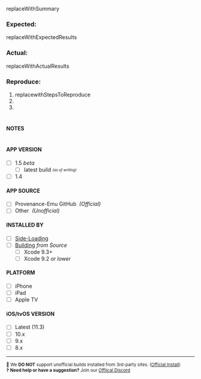 <!------------------------------------
❓ NEED HELP / HAVE SUGGESTIONS? Join our Discord: https://discord.gg/4TK7PU5
--------------------------------------
🚫 We DO NOT support unofficial 3rd-party installations (buildstore, iemulators, tweakbox, etc…).
Delete and use official install: https://git.io/vxABg
--------------------------------------
⚠️ BUG REPORTS & FEATURE REQUESTS ONLY!
Please tell us as much information as possible and fill out ALL of the sections below!!
------------------------------------->


replaceWithSummary

### Expected:  <!--- What did you expect to happen? -->
replaceWithExpectedResults

### Actual:  <!--- What happened instead? -->
replaceWithActualResults

### Reproduce:  <!--- What are steps we can follow to reproduce this issue? -->
1. replacewithStepsToReproduce
2. 
3. 


# 
#### NOTES  <!--- Notes, Insights or Suggestions? Write them below -->




#
<!--------------------------------
☑️ REQUIRED - Check boxes AFTER posting!
--------------------------------->

#### APP VERSION
- [ ] 1.5 *beta*
  - [ ] latest build <sub><sup>*(as of writing)*</sup></sub>
- [ ] 1.4

#### APP SOURCE
- [ ] Provenance-Emu GitHub  *&nbsp;(Official)*
- [ ] Other  *&nbsp;(Unofficial)*

#### INSTALLED BY <!-- These are the only methods of installing supported -->
- [ ] [Side-Loading](https://git.io/vpYzf)
- [ ] [Building](https://git.io/vpYzv) *from Source*
  - [ ] Xcode 9.3+
  - [ ] Xcode 9.2 *or lower*

#### PLATFORM
- [ ] iPhone
- [ ] iPad
- [ ] Apple TV

#### iOS/tvOS VERSION
- [ ] Latest (11.3)
- [ ] 10.x
- [ ] 9.x
- [ ] 8.x 

--------------------------------------
<sup> 🚫 We **DO NOT** support unofficial builds installed from 3rd-party sites. ([Official Install](https://git.io/vxABg)) </sup><br>
<sup> ❓ **Need help or have a suggestion?** Join our [Offiical Discord](https://discord.gg/4TK7PU5) </sup><br>
